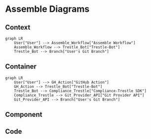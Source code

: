 # Assemble Diagrams

## Context

```mermaid
graph LR
    User["User"] --> Assemble_Workflow["Assemble Workflow"]
    Assemble_Workflow --> Trestle_Bot["Trestle-Bot"]
    Trestle_Bot --> Branch["User's Git Branch"]
```

## Container

```mermaid
graph LR
    User["User"] --> GH_Action["GitHub Action"]
    GH_Action --> Trestle_Bot["Trestle-Bot"]
    Trestle_Bot --> Compliance_Trestle["Compliance-Trestle SDK"]
    Compliance_Trestle --> Git_Provider_API["Git Provider API"]
    Git_Provider_API --> Branch["User's Git Branch"]
```

## Component

## Code